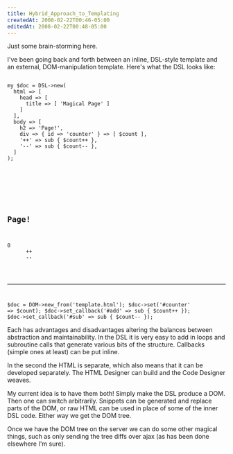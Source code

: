 ```yaml
---
title: Hybrid_Approach_to_Templating
createdAt: 2008-02-22T00:46-05:00
editedAt: 2008-02-22T00:48-05:00
---
```


Just some brain-storming here.

I've been going back and forth between an inline, DSL-style template and an external, DOM-manipulation template. Here's what the DSL looks like:

<code>
my $doc = DSL->new(
  html => [
    head => [
      title => [ 'Magical Page' ]
    ]
  ],
  body => [
    h2 => 'Page!',
    div => { id => 'counter' } => [ $count ],
    '++' => sub { $count++ },
    '--' => sub { $count-- },
  ]
);
</code>

<code>
  <html>
    <head>
      <title>Magical Page</title>
    </head>
    <body>
      <h2>Page!</h2>
      <div id="counter">0</counter>
      <a id="add">++</a>
      <a id="sub">--</a>
    </body>
  </html>

  ---------

  $doc = DOM->new_from('template.html');
  $doc->set('#counter' => $count);
  $doc->set_callback('#add' => sub { $count++ });
  $doc->set_callback('#sub' => sub { $count-- });
</code>

Each has advantages and disadvantages altering the balances between abstraction and maintainability. In the DSL it is very easy to add in loops and subroutine calls that generate various bits of the structure. Callbacks (simple ones at least) can be put inline.

In the second the HTML is separate, which also means that it can be developed separately. The HTML Designer can build and the Code Designer weaves.

My current idea is to have them both! Simply make the DSL produce a DOM. Then one can switch arbitrarily. Snippets can be generated and replace parts of the DOM, or raw HTML can be used in place of some of the inner DSL code. Either way we get the DOM tree.

Once we have the DOM tree on the server we can do some other magical things, such as only sending the tree diffs over ajax (as has been done elsewhere I'm sure).



